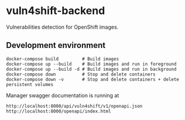 # vuln4shift-backend
Vulnerabilities detection for OpenShift images.

## Development environment

    docker-compose build         # Build images
    docker-compose up --build    # Build images and run in foreground
    docker-compose up --build -d # Build images and run in background
    docker-compose down          # Stop and delete containers
    docker-compose down -v       # Stop and delete containers + delete persistent volumes

Manager swagger documentation is running at
```
http://localhost:8000/api/vuln4shift/v1/openapi.json
http://localhost:8000/openapi/index.html
```